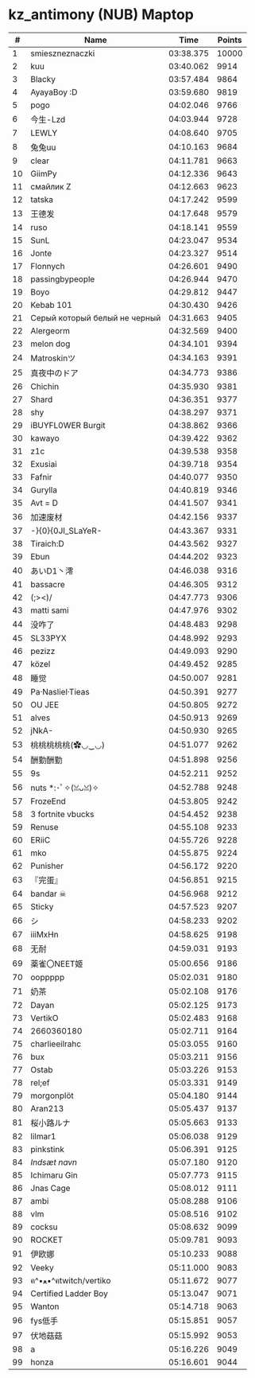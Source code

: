 # kz_antimony (NUB) Maptop

|  # | Name | Time | Points |
|-------------- | -------------- | -------------- | -------------- | 
| 1 | smieszneznaczki | 03:38.375 | 10000 | 
| 2 | kuu | 03:40.062 | 9914 | 
| 3 | Blacky | 03:57.484 | 9864 | 
| 4 | AyayaBoy :D | 03:59.680 | 9819 | 
| 5 | pogo | 04:02.046 | 9766 | 
| 6 | 今生-Lzd | 04:03.944 | 9728 | 
| 7 | LEWLY | 04:08.640 | 9705 | 
| 8 | 兔兔uu | 04:10.163 | 9684 | 
| 9 | clear | 04:11.781 | 9663 | 
| 10 | GiimPy | 04:12.336 | 9643 | 
| 11 | смайлик Z | 04:12.663 | 9623 | 
| 12 | tatska | 04:17.242 | 9599 | 
| 13 | 王德发 | 04:17.648 | 9579 | 
| 14 | ruso | 04:18.141 | 9559 | 
| 15 | SunL | 04:23.047 | 9534 | 
| 16 | Jonte | 04:23.327 | 9514 | 
| 17 | Flonnych | 04:26.601 | 9490 | 
| 18 | passingbypeople | 04:26.944 | 9470 | 
| 19 | Boyo | 04:29.812 | 9447 | 
| 20 | Kebab 101 | 04:30.430 | 9426 | 
| 21 | Серый который белый не черный | 04:31.663 | 9405 | 
| 22 | Alergeorm | 04:32.569 | 9400 | 
| 23 | melon dog | 04:34.101 | 9394 | 
| 24 | Matroskinツ | 04:34.163 | 9391 | 
| 25 | 真夜中のドア | 04:34.773 | 9386 | 
| 26 | Chichin | 04:35.930 | 9381 | 
| 27 | Shard | 04:36.351 | 9377 | 
| 28 | shy | 04:38.297 | 9371 | 
| 29 | iBUYFL0WER Burgit | 04:38.862 | 9366 | 
| 30 | kawayo | 04:39.422 | 9362 | 
| 31 | z1c | 04:39.538 | 9358 | 
| 32 | Exusiai | 04:39.718 | 9354 | 
| 33 | Fafnir | 04:40.077 | 9350 | 
| 34 | Gurylla | 04:40.819 | 9346 | 
| 35 | Avt = D | 04:41.507 | 9341 | 
| 36 | 加速废材 | 04:42.156 | 9337 | 
| 37 | -}{0}{0JI_SLaYeR- | 04:43.367 | 9331 | 
| 38 | Tiraich:D | 04:43.562 | 9327 | 
| 39 | Ebun | 04:44.202 | 9323 | 
| 40 | あいD1丶澪 | 04:46.038 | 9316 | 
| 41 | bassacre | 04:46.305 | 9312 | 
| 42 | (;><)/ | 04:47.773 | 9306 | 
| 43 | matti sami | 04:47.976 | 9302 | 
| 44 | 没咋了 | 04:48.483 | 9298 | 
| 45 | SL33PYX | 04:48.992 | 9293 | 
| 46 | pezizz | 04:49.093 | 9290 | 
| 47 | közel | 04:49.452 | 9285 | 
| 48 | 睡觉 | 04:50.007 | 9281 | 
| 49 | Pa·Nasliel·Tieas | 04:50.391 | 9277 | 
| 50 | OU JEE | 04:50.805 | 9272 | 
| 51 | alves | 04:50.913 | 9269 | 
| 52 | jNkA- | 04:50.930 | 9265 | 
| 53 | 桃桃桃桃桃(✿◡‿◡) | 04:51.077 | 9262 | 
| 54 | 酬勤酬勤 | 04:51.898 | 9256 | 
| 55 | 9s | 04:52.211 | 9252 | 
| 56 | nuts *:･ﾟ✧(ꈍᴗꈍ)✧ | 04:52.788 | 9248 | 
| 57 | FrozeEnd | 04:53.805 | 9242 | 
| 58 | 3 fortnite vbucks | 04:54.452 | 9238 | 
| 59 | Renuse | 04:55.108 | 9233 | 
| 60 | ERiiC | 04:55.726 | 9228 | 
| 61 | mko | 04:55.875 | 9224 | 
| 62 | Punisher | 04:56.172 | 9220 | 
| 63 | 『完蛋』 | 04:56.851 | 9215 | 
| 64 | bandar ☠ | 04:56.968 | 9212 | 
| 65 | Sticky | 04:57.523 | 9207 | 
| 66 | シ | 04:58.233 | 9202 | 
| 67 | iiiMxHn | 04:58.625 | 9198 | 
| 68 | 无耐 | 04:59.031 | 9193 | 
| 69 | 薬雀〇NEET姬 | 05:00.656 | 9186 | 
| 70 | ooppppp | 05:02.031 | 9180 | 
| 71 | 奶茶 | 05:02.108 | 9176 | 
| 72 | Dayan | 05:02.125 | 9173 | 
| 73 | VertikO | 05:02.483 | 9168 | 
| 74 | 2660360180 | 05:02.711 | 9164 | 
| 75 | charlieeilrahc | 05:03.055 | 9160 | 
| 76 | bux | 05:03.211 | 9156 | 
| 77 | Ostab | 05:03.226 | 9153 | 
| 78 | rel;ef | 05:03.331 | 9149 | 
| 79 | morgonplöt | 05:04.180 | 9144 | 
| 80 | Aran213 | 05:05.437 | 9137 | 
| 81 | 桜小路ルナ | 05:05.663 | 9133 | 
| 82 | lilmar1 | 05:06.038 | 9129 | 
| 83 | pinkstink | 05:06.391 | 9125 | 
| 84 | *Indsæt navn* | 05:07.180 | 9120 | 
| 85 | Ichimaru Gin | 05:07.773 | 9115 | 
| 86 | Jnas Cage | 05:08.012 | 9111 | 
| 87 | ambi | 05:08.288 | 9106 | 
| 88 | vlm | 05:08.516 | 9102 | 
| 89 | cocksu | 05:08.632 | 9099 | 
| 90 | ROCKET | 05:09.781 | 9093 | 
| 91 | 伊欧娜 | 05:10.233 | 9088 | 
| 92 | Veeky | 05:11.000 | 9083 | 
| 93 | ฅ^•ﻌ•^ฅtwitch/vertiko | 05:11.672 | 9077 | 
| 94 | Certified Ladder Boy | 05:13.047 | 9071 | 
| 95 | Wanton | 05:14.718 | 9063 | 
| 96 | fys低手 | 05:15.851 | 9057 | 
| 97 | 伏地菇菇 | 05:15.992 | 9053 | 
| 98 | a | 05:16.226 | 9049 | 
| 99 | honza | 05:16.601 | 9044 | 

